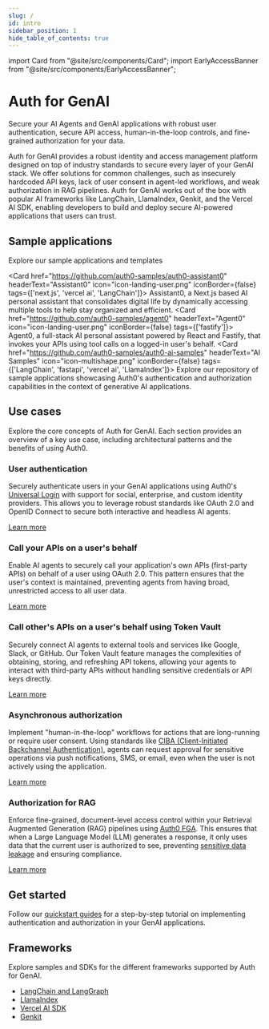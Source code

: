 ```yaml
---
slug: /
id: intro
sidebar_position: 1
hide_table_of_contents: true
---
```


import Card from "@site/src/components/Card";
import EarlyAccessBanner from "@site/src/components/EarlyAccessBanner";

# Auth for GenAI

<!-- ![Hero Image](https://cdn.auth0.com/website/auth0/ai/landing/finalhero.png) -->

Secure your AI Agents and GenAI applications with robust user authentication, secure API access, human-in-the-loop controls, and fine-grained authorization for your data.

<EarlyAccessBanner href="https://dev.auth0.com/signup?onboard_app=genai"/>

<p></p>

Auth for GenAI provides a robust identity and access management platform designed on top of industry standards to secure every layer of your GenAI stack. We offer solutions for common challenges, such as insecurely hardcoded API keys, lack of user consent in agent-led workflows, and weak authorization in RAG pipelines.
Auth for GenAI works out of the box with popular AI frameworks like LangChain, LlamaIndex, Genkit, and the Vercel AI SDK, enabling developers to build and deploy secure AI-powered applications that users can trust.

## Sample applications

Explore our sample applications and templates

<Card href="https://github.com/auth0-samples/auth0-assistant0" headerText="Assistant0" icon="icon-landing-user.png" iconBorder={false} tags={['next.js', 'vercel ai', 'LangChain']}>
Assistant0, a Next.js based AI personal assistant that consolidates digital life by dynamically accessing multiple tools to help stay organized and efficient.
</Card>
<Card href="https://github.com/auth0-samples/agent0" headerText="Agent0" icon="icon-landing-user.png" iconBorder={false} tags={['fastify']}>
Agent0, a full-stack AI personal assistant powered by React and Fastify, that invokes your APIs using tool calls on a logged-in user's behalf.
</Card>
<Card href="https://github.com/auth0-samples/auth0-ai-samples" headerText="AI Samples" icon="icon-multishape.png" iconBorder={false} tags={['LangChain', 'fastapi', 'vercel ai', 'LlamaIndex']}>
Explore our repository of sample applications showcasing Auth0's authentication and authorization capabilities in the context of generative AI applications.
</Card>

## Use cases

Explore the core concepts of Auth for GenAI. Each section provides an overview of a key use case, including architectural patterns and the benefits of using Auth0.

### User authentication

Securely authenticate users in your GenAI applications using Auth0's [Universal Login](https://auth0.com/docs/authenticate/login/auth0-universal-login) with support for social, enterprise, and custom identity providers. This allows you to leverage robust standards like OAuth 2.0 and OpenID Connect to secure both interactive and headless AI agents.

[Learn more](./intro/user-authentication)

### Call your APIs on a user's behalf

Enable AI agents to securely call your application's own APIs (first-party APIs) on behalf of a user using OAuth 2.0. This pattern ensures that the user's context is maintained, preventing agents from having broad, unrestricted access to all user data.

[Learn more](./intro/call-your-apis-on-users-behalf)

### Call other's APIs on a user's behalf using Token Vault

Securely connect AI agents to external tools and services like Google, Slack, or GitHub. Our Token Vault feature manages the complexities of obtaining, storing, and refreshing API tokens, allowing your agents to interact with third-party APIs without handling sensitive credentials or API keys directly.

[Learn more](./intro/token-vault)

### Asynchronous authorization

Implement "human-in-the-loop" workflows for actions that are long-running or require user consent. Using standards like [CIBA (Client-Initiated Backchannel Authentication)](https://auth0.com/docs/get-started/authentication-and-authorization-flow/client-initiated-backchannel-authentication-flow), agents can request approval for sensitive operations via push notifications, SMS, or email, even when the user is not actively using the application.

[Learn more](./intro/asynchronous-authorization)

### Authorization for RAG

Enforce fine-grained, document-level access control within your Retrieval Augmented Generation (RAG) pipelines using [Auth0 FGA](https://auth0.com/fine-grained-authorization). This ensures that when a Large Language Model (LLM) generates a response, it only uses data that the current user is authorized to see, preventing [sensitive data leakage](https://genai.owasp.org/llmrisk/llm022025-sensitive-information-disclosure/) and ensuring compliance.

[Learn more](./intro/authorization-for-rag)

## Get started

Follow our [quickstart guides](./get-started) for a step-by-step tutorial on implementing authentication and authorization in your GenAI applications.

## Frameworks

Explore samples and SDKs for the different frameworks supported by Auth for GenAI.

- [LangChain and LangGraph](./frameworks/langchain)
- [LlamaIndex](./frameworks/llamaindex)
- [Vercel AI SDK](./frameworks/vercel-ai)
- [Genkit](./frameworks/genkit)
